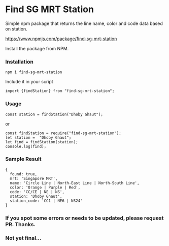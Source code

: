 # Find SG MRT Station

Simple npm package that returns the line name, color and code data based on station.

https://www.npmjs.com/package/find-sg-mrt-station

Install the package from NPM.

### Installation

```
npm i find-sg-mrt-station
```

Include it in your script

```
import {findStation} from "find-sg-mrt-station";
```

### Usage

```
const station = findStation("Dhoby Ghaut");
```

or

```
const findStation = require("find-sg-mrt-station");
let station =  "Dhoby Ghaut";
let find = findStation(station);
console.log(find);
```

### Sample Result

```
{
  found: true,
  mrt: 'Singapore MRT',
  name: 'Circle Line | North-East Line | North-South Line',
  color: 'Orange | Purple | Red',
  code: 'CC/CE | NE | NS',
  station: 'Dhoby Ghaut',
  station_code: 'CC1 | NE6 | NS24'
}

```


### If you spot some errors or needs to be updated, please request PR. Thanks.
### Not yet final...
